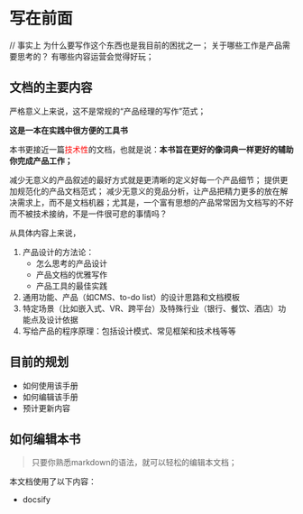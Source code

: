 # 写在前面

> 
// 事实上 为什么要写作这个东西也是我目前的困扰之一；
关于哪些工作是产品需要思考的？
有哪些内容运营会觉得好玩；


## 文档的主要内容
严格意义上来说，这不是常规的“产品经理的写作”范式；

**这是一本在实践中很方便的工具书**


本书更接近一篇<font color='red'>技术性</font>的文档，也就是说：<b>本书旨在更好的像词典一样更好的辅助你完成产品工作；</b>

减少无意义的产品叙述的最好方式就是更清晰的定义好每一个产品细节；
提供更加规范化的产品文档范式；
减少无意义的竞品分析，让产品把精力更多的放在解决需求上，而不是文档机器；尤其是，一个富有思想的产品常常因为文档写的不好而不被技术接纳，不是一件很可悲的事情吗？


从具体内容上来说，
1. 产品设计的方法论：
    - 怎么思考的产品设计
    - 产品文档的优雅写作
    - 产品工具的最佳实践
2. 通用功能、产品（如CMS、to-do list）的设计思路和文档模板 
3. 特定场景（比如嵌入式、VR、跨平台）及特殊行业（银行、餐饮、酒店）功能点及设计依据
4. 写给产品的程序原理：包括设计模式、常见框架和技术栈等等

## 目前的规划

- 如何使用该手册
- 如何编辑该手册
- 预计更新内容

## 如何编辑本书
> 只要你熟悉markdown的语法，就可以轻松的编辑本文档；

本文档使用了以下内容：
- docsify 


